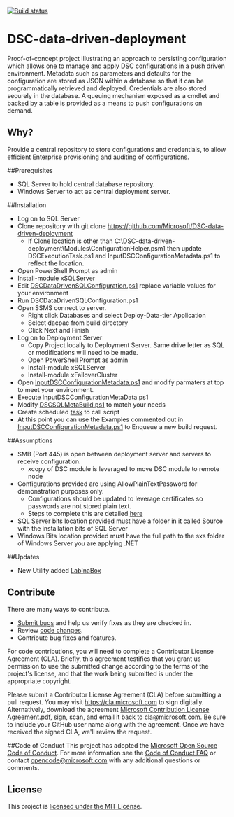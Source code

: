 [![Build status](https://ci.appveyor.com/api/projects/status/6a59vfritv4kbc7d/branch/master?svg=true)](https://ci.appveyor.com/project/Microsoft/DSC-data-driven-deployment/branch/master)

# DSC-data-driven-deployment
Proof-of-concept project illustrating an approach to persisting configuration which allows one to manage and apply DSC configurations in a push driven environment.  Metadata such as parameters and defaults for the configuration are stored as JSON within a database so that it can be programmatically retrieved and deployed. Credentials are also stored securely in the database.  A queuing mechanism exposed as a cmdlet and backed by a table is provided as a means to push configurations on demand.  


## Why?
Provide a central repository to store configurations and credentials, to allow efficient Enterprise provisioning and auditing of configurations.

##Prerequisites
* SQL Server to hold central database repository.
* Windows Server to act as central deployment server.


##Installation
* Log on to SQL Server
* Clone repository with git clone https://github.com/Microsoft/DSC-data-driven-deployment 
	* If Clone location is other than C:\DSC-data-driven-deployment\Modules\ConfigurationHelper.psm1 then update DSCExecutionTask.ps1 and InputDSCConfigurationMetadata.ps1 to reflect the location.
* Open PowerShell Prompt as admin
* Install-module xSQLServer
* Edit [DSCDataDrivenSQLConfiguration.ps1](https://github.com/Microsoft/DSC-data-driven-deployment/blob/dev/scripts/DSCDataDrivenSQLConfiguration.ps1) replace variable values for your environment
* Run DSCDataDrivenSQLConfiguration.ps1
* Open SSMS connect to server.
	* Right click Databases and select Deploy-Data-tier Application
	* Select dacpac from build directory
	* Click Next and Finish
* Log on to Deployment Server
	* Copy Project locally to Deployment Server. Same drive letter as SQL or modifications will need to be made.
	* Open PowerShell Prompt as admin
	* Install-module xSQLServer
	* Install-module xFailoverCluster
* Open [InputDSCConfigurationMetadata.ps1](https://github.com/Microsoft/DSC-data-driven-deployment/blob/dev/scripts/InputDSCConfigurationMetaData.ps1) and modify parmaters at top to meet your environment.
* Execute InputDSCConfigurationMetaData.ps1
* Modify [DSCSQLMetaBuild.ps1](https://github.com/Microsoft/DSC-data-driven-deployment/blob/dev/scripts/DSCSQLMetaBuild.ps1) to match your needs
* Create scheduled [task](https://github.com/Microsoft/DSC-data-driven-deployment/blob/dev/scripts/DSCExecutionTask.ps1) to call script
* At this point you can use the Examples commented out in [InputDSCConfigurationMetadata.ps1](https://github.com/Microsoft/DSC-data-driven-deployment/blob/dev/scripts/InputDSCConfigurationMetaData.ps1) to Enqueue a new build request.

##Assumptions

* SMB (Port 445) is open between deployment server and servers to receive configuration.
	* xcopy of DSC module is leveraged to move DSC module to remote node
* Configurations provided are using AllowPlainTextPassword for demonstration purposes only.
	* Configurations should be updated to leverage certificates so passwords are not stored plain text.
	* Steps to complete this are detailed [here](https://blogs.msdn.microsoft.com/troy_aults_blog/2016/04/25/sql-dsc-encrypted-configuration/)
* SQL Server bits location provided must have a folder in it called Source with the installation bits of SQL Server 
* Windows Bits location provided must have the full path to the sxs folder of Windows Server you are applying .NET 

##Updates
* New Utility added [LabInaBox](https://github.com/Microsoft/DSC-data-driven-deployment/tree/dev/utility/LabInaBox)
## Contribute

There are many ways to contribute.

* [Submit bugs](https://github.com/Microsoft/DSC-data-driven-deployment/issues) and help us verify fixes as they are checked in.
* Review [code changes](https://github.com/Microsoft/DSC-data-driven-deployment/pulls).
* Contribute bug fixes and features.

For code contributions, you will need to complete a Contributor License Agreement (CLA). Briefly, this agreement testifies that you grant us permission to use the submitted change according to the terms of the project's license, and that the work being submitted is under the appropriate copyright.

Please submit a Contributor License Agreement (CLA) before submitting a pull request. You may visit <https://cla.microsoft.com> to sign digitally. Alternatively, download the agreement [Microsoft Contribution License Agreement.pdf](https://cla.microsoft.com/cladoc/microsoft-contribution-license-agreement.pdf), sign, scan, and email it back to <cla@microsoft.com>. Be sure to include your GitHub user name along with the agreement. Once we have received the signed CLA, we'll review the request.

##Code of Conduct 
This project has adopted the [Microsoft Open Source Code of Conduct](https://opensource.microsoft.com/codeofconduct/).
For more information see the [Code of Conduct FAQ](https://opensource.microsoft.com/codeofconduct/faq/) or contact [opencode@microsoft.com](mailto:opencode@microsoft.com) with any additional questions or comments.
## License

This project is [licensed under the MIT License](LICENSE).